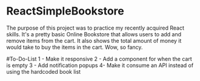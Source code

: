 # ReactSimpleBookstore
The purpose of this project was to practice my recently acquired React skills. It's a pretty basic Online Bookstore that allows users to add and remove items from the cart. It also shows the total amount of money it would take to buy the items in the cart. Wow, so fancy.

#To-Do-List
1 - Make it responsive
2 - Add a component for when the cart is empty
3 - Add notification popups
4- Make it consume an API instead of using the hardcoded book list
